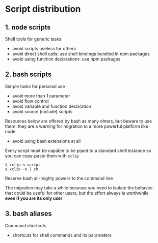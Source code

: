 # Script distribution

## 1. node scripts

Shell tools for generic tasks

*   avoid scripts useless for others
*   avoid direct shell calls: use shell bindings bundled in npm packages
*   avoid using function declarations: use npm packages

## 2. bash scripts

Simple tasks for personal use

*   avoid more than 1 parameter
*   avoid flow control
*   avoid variable and function declaration
*   avoid source (include) scripts

Resources below are offered by bash as many ohters, but beware to use them:
they are a warning for migration to a more powerful platform like node.

*   avoid using bash extensions at all

Every script must be capable to be piped to a standard shell instance so you
can copy-paste them with `xclip`

    $ xclip < script
    $ xclip -o | sh

Reserve bash all-mighty powers to the command line

The migration may take a while because you need to isolate the behavior that
could be useful for other users, but the effort always is worthwhile **even if
you are its only user**

## 3. bash aliases

Command shortcuts

*   shortcuts for shell commands and its parameters
